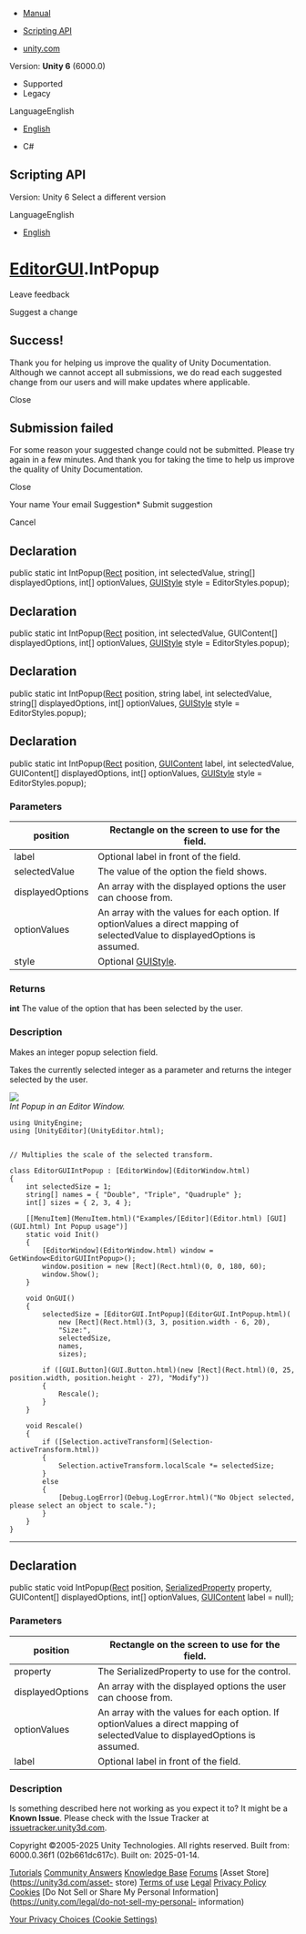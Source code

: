 [ ]()

  * [Manual](../Manual/index.html)
  * [Scripting API](../ScriptReference/index.html)

  * [unity.com](https://unity.com/)

Version: **Unity 6** (6000.0)

  * Supported
  * Legacy

LanguageEnglish

  * [English]()

  * C#

[ ](https://docs.unity3d.com)

## Scripting API

Version: Unity 6 Select a different version

LanguageEnglish

  * [English]()

#  [EditorGUI](EditorGUI.html).IntPopup

Leave feedback

Suggest a change

## Success!

Thank you for helping us improve the quality of Unity Documentation. Although
we cannot accept all submissions, we do read each suggested change from our
users and will make updates where applicable.

Close

## Submission failed

For some reason your suggested change could not be submitted. Please <a>try
again</a> in a few minutes. And thank you for taking the time to help us
improve the quality of Unity Documentation.

Close

Your name Your email Suggestion* Submit suggestion

Cancel

[ ]()

## Declaration

public static int IntPopup([Rect](Rect.html) position, int selectedValue,
string[] displayedOptions, int[] optionValues, [GUIStyle](GUIStyle.html) style
= EditorStyles.popup);

## Declaration

public static int IntPopup([Rect](Rect.html) position, int selectedValue,
GUIContent[] displayedOptions, int[] optionValues, [GUIStyle](GUIStyle.html)
style = EditorStyles.popup);

## Declaration

public static int IntPopup([Rect](Rect.html) position, string label, int
selectedValue, string[] displayedOptions, int[] optionValues,
[GUIStyle](GUIStyle.html) style = EditorStyles.popup);

## Declaration

public static int IntPopup([Rect](Rect.html) position,
[GUIContent](GUIContent.html) label, int selectedValue, GUIContent[]
displayedOptions, int[] optionValues, [GUIStyle](GUIStyle.html) style =
EditorStyles.popup);

### Parameters

position | Rectangle on the screen to use for the field.  
---|---  
label | Optional label in front of the field.  
selectedValue | The value of the option the field shows.  
displayedOptions | An array with the displayed options the user can choose from.  
optionValues | An array with the values for each option. If optionValues a direct mapping of selectedValue to displayedOptions is assumed.  
style | Optional [GUIStyle](GUIStyle.html).  
  
### Returns

**int** The value of the option that has been selected by the user.

### Description

Makes an integer popup selection field.

Takes the currently selected integer as a parameter and returns the integer
selected by the user.  
  
![](../StaticFiles/ScriptRefImages/EditorGUIIntPopup.png)  
_Int Popup in an Editor Window._

    
    
    using UnityEngine;
    using [UnityEditor](UnityEditor.html);  
      
    
    // Multiplies the scale of the selected transform.  
      
    class EditorGUIIntPopup : [EditorWindow](EditorWindow.html)
    {
        int selectedSize = 1;
        string[] names = { "Double", "Triple", "Quadruple" };
        int[] sizes = { 2, 3, 4 };  
      
        [[MenuItem](MenuItem.html)("Examples/[Editor](Editor.html) [GUI](GUI.html) Int Popup usage")]
        static void Init()
        {
            [EditorWindow](EditorWindow.html) window = GetWindow<EditorGUIIntPopup>();
            window.position = new [Rect](Rect.html)(0, 0, 180, 60);
            window.Show();
        }  
      
        void OnGUI()
        {
            selectedSize = [EditorGUI.IntPopup](EditorGUI.IntPopup.html)(
                new [Rect](Rect.html)(3, 3, position.width - 6, 20),
                "Size:",
                selectedSize,
                names,
                sizes);  
      
            if ([GUI.Button](GUI.Button.html)(new [Rect](Rect.html)(0, 25, position.width, position.height - 27), "Modify"))
            {
                Rescale();
            }
        }  
      
        void Rescale()
        {
            if ([Selection.activeTransform](Selection-activeTransform.html))
            {
                Selection.activeTransform.localScale *= selectedSize;
            }
            else
            {
                [Debug.LogError](Debug.LogError.html)("No Object selected, please select an object to scale.");
            }
        }
    }
    

* * *

## Declaration

public static void IntPopup([Rect](Rect.html) position,
[SerializedProperty](SerializedProperty.html) property, GUIContent[]
displayedOptions, int[] optionValues, [GUIContent](GUIContent.html) label =
null);

### Parameters

position | Rectangle on the screen to use for the field.  
---|---  
property | The SerializedProperty to use for the control.  
displayedOptions | An array with the displayed options the user can choose from.  
optionValues | An array with the values for each option. If optionValues a direct mapping of selectedValue to displayedOptions is assumed.  
label | Optional label in front of the field.  
  
### Description

Is something described here not working as you expect it to? It might be a
**Known Issue**. Please check with the Issue Tracker at
[issuetracker.unity3d.com](https://issuetracker.unity3d.com).

Copyright ©2005-2025 Unity Technologies. All rights reserved. Built from:
6000.0.36f1 (02b661dc617c). Built on: 2025-01-14.

[Tutorials](https://unity3d.com/learn) [Community
Answers](https://answers.unity3d.com) [Knowledge
Base](https://support.unity3d.com/hc/en-us)
[Forums](https://forum.unity3d.com) [Asset Store](https://unity3d.com/asset-
store) [Terms of use](https://docs.unity3d.com/Manual/TermsOfUse.html)
[Legal](https://unity.com/legal) [Privacy
Policy](https://unity.com/legal/privacy-policy)
[Cookies](https://unity.com/legal/cookie-policy) [Do Not Sell or Share My
Personal Information](https://unity.com/legal/do-not-sell-my-personal-
information)

[Your Privacy Choices (Cookie Settings)](javascript:void\(0\);)

